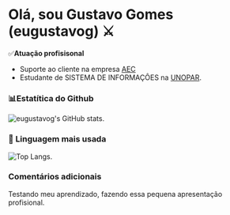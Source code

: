 # Olá, sou Gustavo Gomes (eugustavog) ⚔

✅**Atuação profisisonal**

- Suporte ao cliente na empresa [AEC](https://www.aec.com.br/canais-de-comunicacao/trabalhe-conosco/)
- Estudante de SISTEMA DE INFORMAÇÔES na [UNOPAR](https://www.unopar.com.br/).
### 📊**Estatítica do Github**
![eugustavog's GitHub stats](https://github-readme-stats.vercel.app/api?username=eugustavog&show_icons-true&theme=dracula).

### 🚀 Linguagem mais usada

![Top Langs](https://github-readme-stats.vercel.app/api/top-langs/?username=eugustavog&layout=compact).



### Comentários adicionais

Testando meu aprendizado, fazendo essa pequena apresentação profisional.
